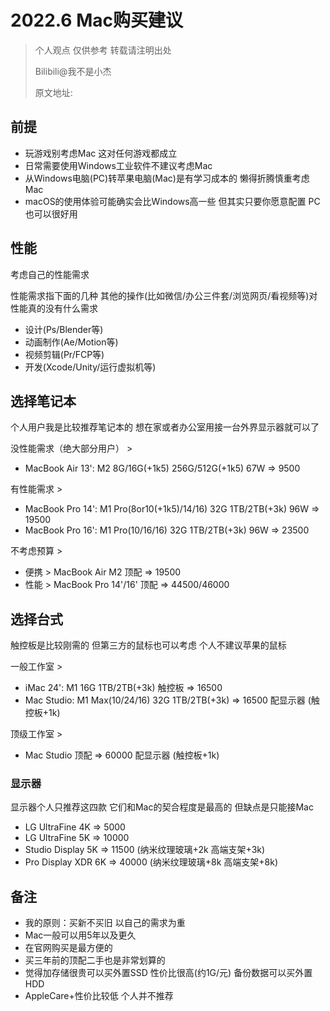 # 2022.6 Mac购买建议

> 个人观点 仅供参考 转载请注明出处
> 
> Bilibili@我不是小杰
> 
> 原文地址: 

## 前提

- 玩游戏别考虑Mac 这对任何游戏都成立
- 日常需要使用Windows工业软件不建议考虑Mac
- 从Windows电脑(PC)转苹果电脑(Mac)是有学习成本的 懒得折腾慎重考虑Mac
- macOS的使用体验可能确实会比Windows高一些 但其实只要你愿意配置 PC也可以很好用

## 性能

考虑自己的性能需求

性能需求指下面的几种 其他的操作(比如微信/办公三件套/浏览网页/看视频等)对性能真的没有什么需求

- 设计(Ps/Blender等)
- 动画制作(Ae/Motion等)
- 视频剪辑(Pr/FCP等)
- 开发(Xcode/Unity/运行虚拟机等)

## 选择笔记本

个人用户我是比较推荐笔记本的 想在家或者办公室用接一台外界显示器就可以了

没性能需求（绝大部分用户） > 

- MacBook Air 13': M2 8G/16G(+1k5) 256G/512G(+1k5) 67W => 9500

有性能需求 > 

- MacBook Pro 14': M1 Pro(8or10(+1k5)/14/16) 32G 1TB/2TB(+3k) 96W => 19500
- MacBook Pro 16': M1 Pro(10/16/16) 32G 1TB/2TB(+3k) 96W => 23500

不考虑预算 >

- 便携 > MacBook Air M2 顶配 => 19500
- 性能 > MacBook Pro 14'/16' 顶配 => 44500/46000

## 选择台式

触控板是比较刚需的 但第三方的鼠标也可以考虑 个人不建议苹果的鼠标

一般工作室 > 
    
- iMac 24': M1 16G 1TB/2TB(+3k) 触控板 => 16500
- Mac Studio: M1 Max(10/24/16) 32G 1TB/2TB(+3k) => 16500 配显示器 (触控板+1k)

顶级工作室 >

- Mac Studio 顶配 => 60000 配显示器 (触控板+1k)

### 显示器

显示器个人只推荐这四款 它们和Mac的契合程度是最高的 但缺点是只能接Mac

- LG UltraFine 4K => 5000
- LG UltraFine 5K => 10000
- Studio Display 5K => 11500 (纳米纹理玻璃+2k 高端支架+3k)
- Pro Display XDR 6K => 40000 (纳米纹理玻璃+8k 高端支架+8k)

## 备注

- 我的原则：买新不买旧 以自己的需求为重
- Mac一般可以用5年以及更久
- 在官网购买是最方便的
- 买三年前的顶配二手也是非常划算的
- 觉得加存储很贵可以买外置SSD 性价比很高(约1G/元) 备份数据可以买外置HDD
- AppleCare+性价比较低 个人并不推荐
